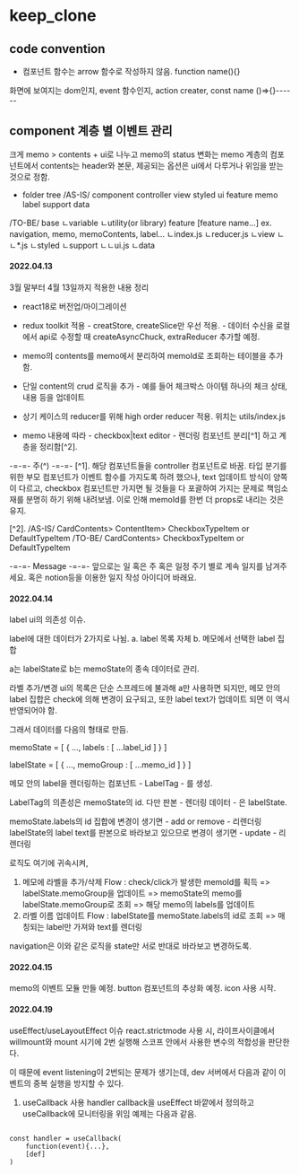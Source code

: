 # keep_clone

## code convention

-   컴포넌트 함수는 arrow 함수로 작성하지 않음.
    function name(){}

화면에 보여지는 dom인지, event 함수인지, action creater,
const name ()=>{}------

## component 계층 별 이벤트 관리

크게 memo > contents + ui로 나누고
memo의 status 변화는 memo 계층의 컴포넌트에서
contents는 header와 본문,
제공되는 옵션은 ui에서 다루거나 위임을 받는 것으로 정함.

-   folder tree
/AS-IS/
component
controller
view
styled
ui
feature
memo
label
support
data

/TO-BE/
base
ㄴvariable
ㄴutility(or library)
feature
[feature name...] ex. navigation, memo, memoContents, label...
ㄴindex.js <controller component>
ㄴreducer.js <reducer>
ㄴview
ㄴㄴ\*.js <presentation component>
ㄴstyled <styled-component>
ㄴsupport
ㄴㄴui.js <event logic>
ㄴdata

#### 2022.04.13

3월 말부터 4월 13일까지 적용한 내용 정리

-   react18로 버전업/마이그레이션
-   redux toolkit 적용 - creatStore, createSlice만 우선 적용. - 데이터 수신을 로컬에서 api로 수정할 때 createAsyncChuck, extraReducer 추가할 예정.

-   memo의 contents를 memo에서 분리하여 memoId로 조회하는 테이블을 추가함.
-   단일 content의 crud 로직을 추가 - 예를 들어 체크박스 아이템 하나의 체크 상태, 내용 등을 업데이트
-   상기 케이스의 reducer를 위해 high order reducer 적용. 위치는 utils/index.js
-   memo 내용에 따라 - checkbox|text editor - 렌더링 컴포넌트 분리[^1] 하고 계층을 정리함[^2].

-=-=- 주(^) -=-=-
[^1]. 해당 컴포넌트들을 controller 컴포넌트로 바꿈. 타입 분기를 위한 부모 컴포넌트가 이벤트 함수를 가지도록 하려 했으나, text 업데이트 방식이 양쪽이 다르고, checkbox 컴포넌트만 가지면 될 것들을 다 포괄하여 가지는 문제로 책임소재를 분명히 하기 위해 내려보냄. 이로 인해 memoId를 한번 더 props로 내리는 것은 유지.

[^2].
/AS-IS/
CardContents> ContentItem> CheckboxTypeItem or DefaultTypeItem
/TO-BE/
CardContents> CheckboxTypeItem or DefaultTypeItem

-=-=- Message -=-=-
앞으로는 일 혹은 주 혹은 일정 주기 별로 계속 일지를 남겨주세요.
혹은 notion등을 이용한 일지 작성 아이디어 바래요.

#### 2022.04.14
label ui의 의존성 이슈.

label에 대한 데이터가 2가지로 나뉨.
a. label 목록 자체
b. 메모에서 선택한 label 집합

a는 labelState로 b는 memoState의 종속 데이터로 관리. 

라벨 추가/변경 ui의 목록은 단순 스프레드에 불과해 a만 사용하면 되지만, 
메모 안의 label 집합은 check에 의해 변경이 요구되고, 또한 label text가 업데이트 되면 이 역시 반영되어야 함.

그래서 데이터를 다음의 형태로 만듬.

memoState = [
    <!-- one set memo -->
    {
        ...,
        labels : [
            ...label_id
        ]
    }
]

labelState = [
    <!-- one set label -->
    {
        ...,
        memoGroup : [
            ...memo_id
        ]
    }
]

메모 안의 label을 렌더링하는 컴포넌트 - LabelTag - 를 생성.

LabelTag의 의존성은 memoState의 id.
다만 판본 - 렌더링 데이터 - 은 labelState.

memoState.labels의 id 집합에 변경이 생기면 - add or remove - 리렌더링
labelState의 label text를 판본으로 바라보고 있으므로 변경이 생기면 - update - 리렌더링

로직도 여기에 귀속시켜,
1. 메모에 라벨을 추가/삭제
Flow : 
check/click가 발생한 memoId를 획득 => 
labelState.memoGroup을 업데이트 => 
memoState의 memo를 labelState.memoGroup로 조회 =>
해당 memo의 labels를 업데이트
2. 라벨 이름 업데이트
Flow :
labelState를 memoState.labels의 id로 조회 => 
매칭되는 label만 가져와 text를 렌더링

navigation은 이와 같은 로직을 state만 서로 반대로 바라보고 변경하도록.

#### 2022.04.15

memo의 이벤트 모듈 만들 예정.
button 컴포넌트의 추상화 예정.
icon 사용 시작.

#### 2022.04.19
useEffect/useLayoutEffect 이슈
react.strictmode 사용 시, 라이프사이클에서 willmount와 mount 시기에 2번 실행해 스코프 안에서 사용한 변수의 적합성을 판단한다. 

이 때문에 event listening이 2번되는 문제가 생기는데, dev 서버에서 다음과 같이 이벤트의 중복 실행을 방지할 수 있다.  

1. useCallback 사용 
handler callback을 useEffect 바깥에서 정의하고
useCallback에 모니터링을 위임
예제는 다음과 같음.
<code>
const handler = useCallback(
    function(event){...},
    [def]
)
</code>
